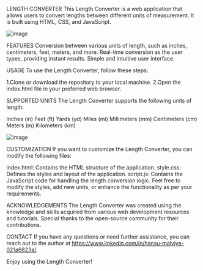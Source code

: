 LENGTH CONVERTER
This Length Converter is a web application that allows users to convert lengths between different units of measurement. It is built using HTML, CSS, and JavaScript.

![image](https://github.com/hansu03/Length-Converter/assets/114220372/7311c22c-f3d6-4bea-95a6-07fb3a270ffd)

FEATURES
Conversion between various units of length, such as inches, centimeters, feet, meters, and more.
Real-time conversion as the user types, providing instant results.
Simple and intuitive user interface.

USAGE
To use the Length Converter, follow these steps:

1.Clone or download the repository to your local machine.
2.Open the index.html file in your preferred web browser.

SUPPORTED UNITS
The Length Converter supports the following units of length:

Inches (in)
Feet (ft)
Yards (yd)
Miles (mi)
Millimeters (mm)
Centimeters (cm)
Meters (m)
Kilometers (km)

![image](https://github.com/hansu03/Length-Converter/assets/114220372/c9052401-6fd3-4fd9-92c5-50a1052225e8)


CUSTOMIZATION
If you want to customize the Length Converter, you can modify the following files:

index.html: Contains the HTML structure of the application.
style.css: Defines the styles and layout of the application.
script.js: Contains the JavaScript code for handling the length conversion logic.
Feel free to modify the styles, add new units, or enhance the functionality as per your requirements.


ACKNOWLEDGEMENTS
The Length Converter was created using the knowledge and skills acquired from various web development resources and tutorials. Special thanks to the open-source community for their contributions.

CONTACT
If you have any questions or need further assistance, you can reach out to the author at https://www.linkedin.com/in/hansu-malviya-021a6823a/.

Enjoy using the Length Converter!


